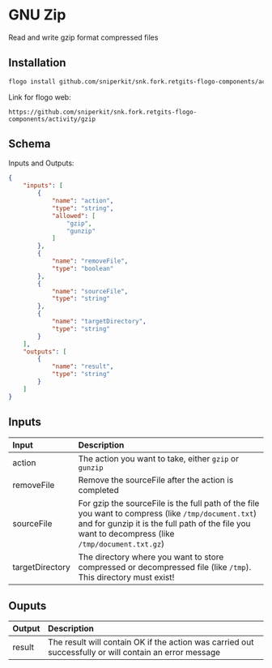 # GNU Zip

Read and write gzip format compressed files

## Installation

```bash
flogo install github.com/sniperkit/snk.fork.retgits-flogo-components/activity/gzip
```
Link for flogo web:
```
https://github.com/sniperkit/snk.fork.retgits-flogo-components/activity/gzip
```

## Schema
Inputs and Outputs:

```json
{
    "inputs": [
        {
            "name": "action",
            "type": "string",
            "allowed": [
                "gzip",
                "gunzip"
            ]
        },
        {
            "name": "removeFile",
            "type": "boolean"
        },
        {
            "name": "sourceFile",
            "type": "string"
        },
        {
            "name": "targetDirectory",
            "type": "string"
        }
    ],
    "outputs": [
        {
            "name": "result",
            "type": "string"
        }
    ]
}
```
## Inputs
| Input           | Description    |
|:----------------|:---------------|
| action          | The action you want to take, either `gzip` or `gunzip` |
| removeFile      | Remove the sourceFile after the action is completed |
| sourceFile      | For gzip the sourceFile is the full path of the file you want to compress (like `/tmp/document.txt`) and for gunzip it is the full path of the file you want to decompress (like `/tmp/document.txt.gz`) |
| targetDirectory | The directory where you want to store compressed or decompressed file (like `/tmp`). This directory must exist! |

## Ouputs
| Output    | Description    |
|:----------|:---------------|
| result    | The result will contain OK if the action was carried out successfully or will contain an error message |